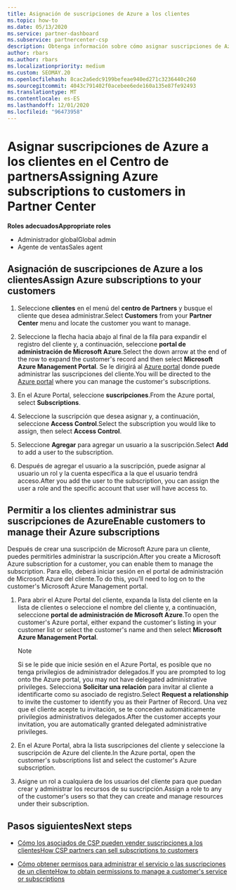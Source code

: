 ```yaml
---
title: Asignación de suscripciones de Azure a los clientes
ms.topic: how-to
ms.date: 05/13/2020
ms.service: partner-dashboard
ms.subservice: partnercenter-csp
description: Obtenga información sobre cómo asignar suscripciones de Azure a sus clientes en el centro de Partners y cómo permitir a los clientes administrar sus propias suscripciones.
author: rbars
ms.author: rbars
ms.localizationpriority: medium
ms.custom: SEOMAY.20
ms.openlocfilehash: 8cac2a6edc9199befeae940ed271c3236440c260
ms.sourcegitcommit: 4043c791402f0acebee6ede160a135e87fe92493
ms.translationtype: MT
ms.contentlocale: es-ES
ms.lasthandoff: 12/01/2020
ms.locfileid: "96473958"
---
```

# <a name="assigning-azure-subscriptions-to-customers-in-partner-center"></a><span data-ttu-id="103cb-103">Asignar suscripciones de Azure a los clientes en el Centro de partners</span><span class="sxs-lookup"><span data-stu-id="103cb-103">Assigning Azure subscriptions to customers in Partner Center</span></span>

<span data-ttu-id="103cb-104">**Roles adecuados**</span><span class="sxs-lookup"><span data-stu-id="103cb-104">**Appropriate roles**</span></span>

- <span data-ttu-id="103cb-105">Administrador global</span><span class="sxs-lookup"><span data-stu-id="103cb-105">Global admin</span></span>
- <span data-ttu-id="103cb-106">Agente de ventas</span><span class="sxs-lookup"><span data-stu-id="103cb-106">Sales agent</span></span>

## <a name="assign-azure-subscriptions-to-your-customers"></a><span data-ttu-id="103cb-107">Asignación de suscripciones de Azure a los clientes</span><span class="sxs-lookup"><span data-stu-id="103cb-107">Assign Azure subscriptions to your customers</span></span>

1. <span data-ttu-id="103cb-108">Seleccione **clientes** en el menú del **centro de Partners** y busque el cliente que desea administrar.</span><span class="sxs-lookup"><span data-stu-id="103cb-108">Select **Customers** from your **Partner Center** menu and locate the customer you want to manage.</span></span>

2. <span data-ttu-id="103cb-109">Seleccione la flecha hacia abajo al final de la fila para expandir el registro del cliente y, a continuación, seleccione **portal de administración de Microsoft Azure**.</span><span class="sxs-lookup"><span data-stu-id="103cb-109">Select the down arrow at the end of the row to expand the customer's record and then select **Microsoft Azure Management Portal**.</span></span> <span data-ttu-id="103cb-110">Se le dirigirá al [Azure portal](https://portal.azure.com/) donde puede administrar las suscripciones del cliente.</span><span class="sxs-lookup"><span data-stu-id="103cb-110">You will be directed to the [Azure portal](https://portal.azure.com/) where you can manage the customer's subscriptions.</span></span>

3. <span data-ttu-id="103cb-111">En el Azure Portal, seleccione **suscripciones**.</span><span class="sxs-lookup"><span data-stu-id="103cb-111">From the Azure portal, select **Subscriptions**.</span></span>

4. <span data-ttu-id="103cb-112">Seleccione la suscripción que desea asignar y, a continuación, seleccione **Access Control**.</span><span class="sxs-lookup"><span data-stu-id="103cb-112">Select the subscription you would like to assign, then select **Access Control**.</span></span>

5. <span data-ttu-id="103cb-113">Seleccione **Agregar** para agregar un usuario a la suscripción.</span><span class="sxs-lookup"><span data-stu-id="103cb-113">Select **Add** to add a user to the subscription.</span></span> 

6. <span data-ttu-id="103cb-114">Después de agregar el usuario a la suscripción, puede asignar al usuario un rol y la cuenta específica a la que el usuario tendrá acceso.</span><span class="sxs-lookup"><span data-stu-id="103cb-114">After you add the user to the subscription, you can assign the user a role and the specific account that user will have access to.</span></span>

## <a name="enable-customers-to-manage-their-azure-subscriptions"></a><span data-ttu-id="103cb-115">Permitir a los clientes administrar sus suscripciones de Azure</span><span class="sxs-lookup"><span data-stu-id="103cb-115">Enable customers to manage their Azure subscriptions</span></span>

<span data-ttu-id="103cb-116">Después de crear una suscripción de Microsoft Azure para un cliente, puedes permitirles administrar la suscripción.</span><span class="sxs-lookup"><span data-stu-id="103cb-116">After you create a Microsoft Azure subscription for a customer, you can enable them to manage the subscription.</span></span> <span data-ttu-id="103cb-117">Para ello, deberá iniciar sesión en el portal de administración de Microsoft Azure del cliente.</span><span class="sxs-lookup"><span data-stu-id="103cb-117">To do this, you'll need to log on to the customer's Microsoft Azure Management portal.</span></span> 

1. <span data-ttu-id="103cb-118">Para abrir el Azure Portal del cliente, expanda la lista del cliente en la lista de clientes o seleccione el nombre del cliente y, a continuación, seleccione **portal de administración de Microsoft Azure**.</span><span class="sxs-lookup"><span data-stu-id="103cb-118">To open the customer's Azure portal, either expand the customer's listing in your customer list or select the customer's name and then select **Microsoft Azure Management Portal**.</span></span>

   > [!NOTE]  
   > <span data-ttu-id="103cb-119">Si se le pide que inicie sesión en el Azure Portal, es posible que no tenga privilegios de administrador delegados.</span><span class="sxs-lookup"><span data-stu-id="103cb-119">If you are prompted to log onto the Azure portal, you may not have delegated administrative privileges.</span></span> <span data-ttu-id="103cb-120">Selecciona **Solicitar una relación** para invitar al cliente a identificarte como su asociado de registro.</span><span class="sxs-lookup"><span data-stu-id="103cb-120">Select **Request a relationship** to invite the customer to identify you as their Partner of Record.</span></span> <span data-ttu-id="103cb-121">Una vez que el cliente acepte tu invitación, se te conceden automáticamente privilegios administrativos delegados.</span><span class="sxs-lookup"><span data-stu-id="103cb-121">After the customer accepts your invitation, you are automatically granted delegated administrative privileges.</span></span>

2. <span data-ttu-id="103cb-122">En el Azure Portal, abra la lista suscripciones del cliente y seleccione la suscripción de Azure del cliente.</span><span class="sxs-lookup"><span data-stu-id="103cb-122">In the Azure portal, open the customer's subscriptions list and select the customer's Azure subscription.</span></span>

3. <span data-ttu-id="103cb-123">Asigne un rol a cualquiera de los usuarios del cliente para que puedan crear y administrar los recursos de su suscripción.</span><span class="sxs-lookup"><span data-stu-id="103cb-123">Assign a role to any of the customer's users so that they can create and manage resources under their subscription.</span></span>

## <a name="next-steps"></a><span data-ttu-id="103cb-124">Pasos siguientes</span><span class="sxs-lookup"><span data-stu-id="103cb-124">Next steps</span></span>

- [<span data-ttu-id="103cb-125">Cómo los asociados de CSP pueden vender suscripciones a los clientes</span><span class="sxs-lookup"><span data-stu-id="103cb-125">How CSP partners can sell subscriptions to customers</span></span>](customer-subscriptions.md)

- [<span data-ttu-id="103cb-126">Cómo obtener permisos para administrar el servicio o las suscripciones de un cliente</span><span class="sxs-lookup"><span data-stu-id="103cb-126">How to obtain permissions to manage a customer's service or subscriptions</span></span>](customers-revoke-admin-privileges.md)
